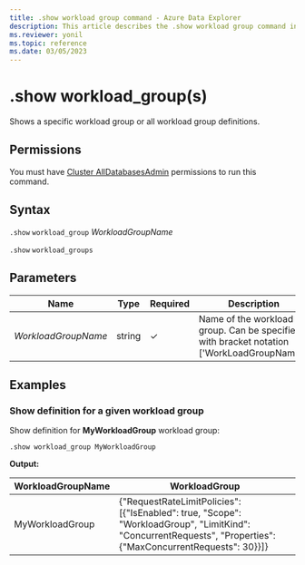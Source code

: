 ```yaml
---
title: .show workload group command - Azure Data Explorer
description: This article describes the .show workload group command in Azure Data Explorer.
ms.reviewer: yonil
ms.topic: reference
ms.date: 03/05/2023
---
```

# .show workload_group(s)

Shows a specific workload group or all workload group definitions.

## Permissions

You must have [Cluster AllDatabasesAdmin](../management/access-control/role-based-access-control.md) permissions to run this command.

## Syntax

`.show` `workload_group` *WorkloadGroupName*

`.show` `workload_groups`

## Parameters

| Name                | Type   | Required | Description                                                                                                                                                                                                                       |
|---------------------|--------|----------|-------------------------------------------------------------------------------------------|
| *WorkloadGroupName* | string | &check;  | Name of the workload group. Can be specified with bracket notation ['WorkLoadGroupName']. |

## Examples

### Show definition for a given workload group

Show definition for **MyWorkloadGroup** workload group:

```kusto
.show workload_group MyWorkloadGroup
```

**Output:**

| WorkloadGroupName  | WorkloadGroup                                                                                                                                                 |
|--------------------|---------------------------------------------------------------------------------------------------------------------------------------------------------------|
| MyWorkloadGroup    | {"RequestRateLimitPolicies": [{"IsEnabled": true, "Scope": "WorkloadGroup", "LimitKind": "ConcurrentRequests", "Properties": {"MaxConcurrentRequests": 30}}]} |
